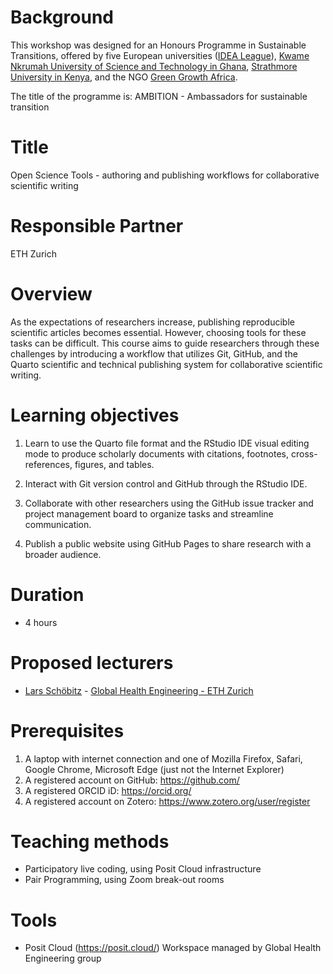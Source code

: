 
# Background

This workshop was designed for an Honours Programme in Sustainable
Transitions, offered by five European universities ([IDEA
League](https://idealeague.org/)), [Kwame Nkrumah University of Science
and Technology in Ghana](https://www.knust.edu.gh/about), [Strathmore
University in Kenya](https://strathmore.edu/), and the NGO [Green Growth
Africa](https://thegreengrowth.org/about-us/).

The title of the programme is: AMBITION - Ambassadors for sustainable
transition

# Title

Open Science Tools - authoring and publishing workflows for
collaborative scientific writing

# Responsible Partner

ETH Zurich

# Overview

As the expectations of researchers increase, publishing reproducible
scientific articles becomes essential. However, choosing tools for these
tasks can be difficult. This course aims to guide researchers through
these challenges by introducing a workflow that utilizes Git, GitHub,
and the Quarto scientific and technical publishing system for
collaborative scientific writing.

# Learning objectives

1.  Learn to use the Quarto file format and the RStudio IDE visual
    editing mode to produce scholarly documents with citations,
    footnotes, cross-references, figures, and tables.

2.  Interact with Git version control and GitHub through the RStudio
    IDE.

3.  Collaborate with other researchers using the GitHub issue tracker
    and project management board to organize tasks and streamline
    communication.

4.  Publish a public website using GitHub Pages to share research with a
    broader audience.

# Duration

- 4 hours

# Proposed lecturers

- [Lars
  Schöbitz](https://ghe.ethz.ch/about/people/person-detail.MjkyODc2.TGlzdC80MTI2LC0xNDYwMDMwNTU3.html) -
  [Global Health Engineering - ETH Zurich](https://ghe.ethz.ch/)

# Prerequisites

1.  A laptop with internet connection and one of Mozilla Firefox,
    Safari, Google Chrome, Microsoft Edge (just not the Internet
    Explorer)
2.  A registered account on GitHub: https://github.com/
3.  A registered ORCID iD: https://orcid.org/
4.  A registered account on Zotero: https://www.zotero.org/user/register

# Teaching methods

- Participatory live coding, using Posit Cloud infrastructure
- Pair Programming, using Zoom break-out rooms

# Tools

- Posit Cloud (https://posit.cloud/) Workspace managed by Global Health
  Engineering group
